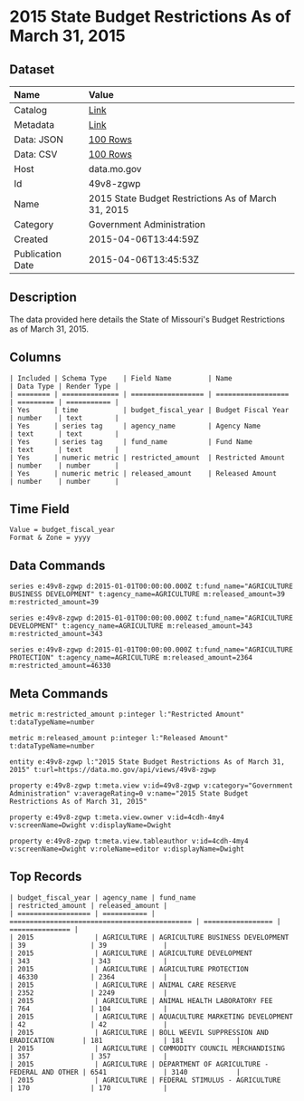 # 2015 State Budget Restrictions As of March 31, 2015

## Dataset

| Name | Value |
| :--- | :---- |
| Catalog | [Link](https://catalog.data.gov/dataset/2015-state-budget-restrictions-as-of-march-31-2015) |
| Metadata | [Link](https://data.mo.gov/api/views/49v8-zgwp) |
| Data: JSON | [100 Rows](https://data.mo.gov/api/views/49v8-zgwp/rows.json?max_rows=100) |
| Data: CSV | [100 Rows](https://data.mo.gov/api/views/49v8-zgwp/rows.csv?max_rows=100) |
| Host | data.mo.gov |
| Id | 49v8-zgwp |
| Name | 2015 State Budget Restrictions As of March 31, 2015 |
| Category | Government Administration |
| Created | 2015-04-06T13:44:59Z |
| Publication Date | 2015-04-06T13:45:53Z |

## Description

The data provided here details the State of Missouri's Budget Restrictions as of March 31, 2015.

## Columns

```ls
| Included | Schema Type    | Field Name         | Name               | Data Type | Render Type |
| ======== | ============== | ================== | ================== | ========= | =========== |
| Yes      | time           | budget_fiscal_year | Budget Fiscal Year | number    | text        |
| Yes      | series tag     | agency_name        | Agency Name        | text      | text        |
| Yes      | series tag     | fund_name          | Fund Name          | text      | text        |
| Yes      | numeric metric | restricted_amount  | Restricted Amount  | number    | number      |
| Yes      | numeric metric | released_amount    | Released Amount    | number    | number      |
```

## Time Field

```ls
Value = budget_fiscal_year
Format & Zone = yyyy
```

## Data Commands

```ls
series e:49v8-zgwp d:2015-01-01T00:00:00.000Z t:fund_name="AGRICULTURE BUSINESS DEVELOPMENT" t:agency_name=AGRICULTURE m:released_amount=39 m:restricted_amount=39

series e:49v8-zgwp d:2015-01-01T00:00:00.000Z t:fund_name="AGRICULTURE DEVELOPMENT" t:agency_name=AGRICULTURE m:released_amount=343 m:restricted_amount=343

series e:49v8-zgwp d:2015-01-01T00:00:00.000Z t:fund_name="AGRICULTURE PROTECTION" t:agency_name=AGRICULTURE m:released_amount=2364 m:restricted_amount=46330
```

## Meta Commands

```ls
metric m:restricted_amount p:integer l:"Restricted Amount" t:dataTypeName=number

metric m:released_amount p:integer l:"Released Amount" t:dataTypeName=number

entity e:49v8-zgwp l:"2015 State Budget Restrictions As of March 31, 2015" t:url=https://data.mo.gov/api/views/49v8-zgwp

property e:49v8-zgwp t:meta.view v:id=49v8-zgwp v:category="Government Administration" v:averageRating=0 v:name="2015 State Budget Restrictions As of March 31, 2015"

property e:49v8-zgwp t:meta.view.owner v:id=4cdh-4my4 v:screenName=Dwight v:displayName=Dwight

property e:49v8-zgwp t:meta.view.tableauthor v:id=4cdh-4my4 v:screenName=Dwight v:roleName=editor v:displayName=Dwight
```

## Top Records

```ls
| budget_fiscal_year | agency_name | fund_name                                     | restricted_amount | released_amount | 
| ================== | =========== | ============================================= | ================= | =============== | 
| 2015               | AGRICULTURE | AGRICULTURE BUSINESS DEVELOPMENT              | 39                | 39              | 
| 2015               | AGRICULTURE | AGRICULTURE DEVELOPMENT                       | 343               | 343             | 
| 2015               | AGRICULTURE | AGRICULTURE PROTECTION                        | 46330             | 2364            | 
| 2015               | AGRICULTURE | ANIMAL CARE RESERVE                           | 2352              | 2249            | 
| 2015               | AGRICULTURE | ANIMAL HEALTH LABORATORY FEE                  | 764               | 104             | 
| 2015               | AGRICULTURE | AQUACULTURE MARKETING DEVELOPMENT             | 42                | 42              | 
| 2015               | AGRICULTURE | BOLL WEEVIL SUPPRESSION AND ERADICATION       | 181               | 181             | 
| 2015               | AGRICULTURE | COMMODITY COUNCIL MERCHANDISING               | 357               | 357             | 
| 2015               | AGRICULTURE | DEPARTMENT OF AGRICULTURE - FEDERAL AND OTHER | 6541              | 3140            | 
| 2015               | AGRICULTURE | FEDERAL STIMULUS - AGRICULTURE                | 170               | 170             | 
```